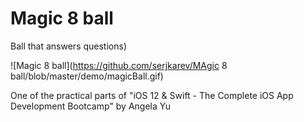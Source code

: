 # Magic 8 ball

Ball that answers questions)

![Magic 8 ball](https://github.com/serjkarev/MAgic 8 ball/blob/master/demo/magicBall.gif)

One of the practical parts of "iOS 12 & Swift - The Complete iOS App Development Bootcamp" by Angela Yu
